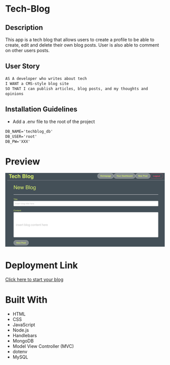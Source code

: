 # Tech-Blog

## Description
This app is a tech blog that allows users to create a profile to be able to create, edit and delete their own blog posts. User is also able to comment on other users posts.

## User Story

```
AS A developer who writes about tech
I WANT a CMS-style blog site
SO THAT I can publish articles, blog posts, and my thoughts and opinions
```

## Installation Guidelines

- Add a .env file to the root of the project

```text
DB_NAME='techblog_db'
DB_USER='root'
DB_PW='XXX'
```
# Preview
![Screen Shot of Tech Blog Application](./public/img/techblog.png)

# Deployment Link
[Click here to start your blog](https://tr-techblog.herokuapp.com/)


# Built With
- HTML
- CSS
- JavaScript
- Node.js
- Handlebars
- MongoDB
- Model View Controller (MVC)
- dotenv
- MySQL